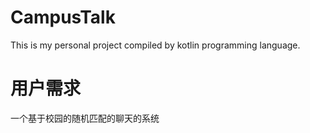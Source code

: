 # CampusTalk
This is my personal project compiled by kotlin programming language.

# 用户需求
一个基于校园的随机匹配的聊天的系统
